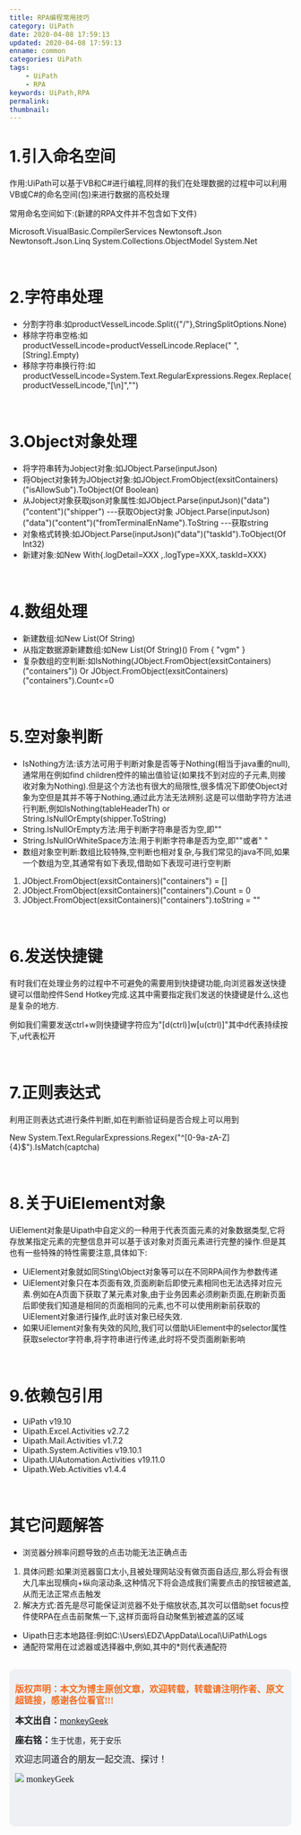 ```yaml
---
title: RPA编程常用技巧
category: UiPath
date: 2020-04-08 17:59:13
updated: 2020-04-08 17:59:13
enname: common
categories: UiPath
tags:
	- UiPath
	- RPA
keywords: UiPath,RPA
permalink:
thumbnail:
---
```


# 1.引入命名空间

作用:UiPath可以基于VB和C#进行编程,同样的我们在处理数据的过程中可以利用VB或C#的命名空间(包)来进行数据的高校处理<!--more-->

常用命名空间如下:(新建的RPA文件并不包含如下文件)

Microsoft.VisualBasic.CompilerServices
Newtonsoft.Json
Newtonsoft.Json.Linq
System.Collections.ObjectModel
System.Net

</br>

# 2.字符串处理

- 分割字符串:如productVesselLincode.Split({"/"},StringSplitOptions.None)
- 移除字符串空格:如productVesselLincode=productVesselLincode.Replace(" ", [String].Empty)
- 移除字符串换行符:如productVesselLincode=System.Text.RegularExpressions.Regex.Replace(productVesselLincode,"[\n]","")

</br>

# 3.Object对象处理

- 将字符串转为Jobject对象:如JObject.Parse(inputJson)
- 将Object对象转为JObject对象:如JObject.FromObject(exsitContainers)("isAllowSub").ToObject(Of Boolean)
- 从Jobject对象获取json对象属性:如JObject.Parse(inputJson)("data")("content")("shipper")   ---获取Object对象      JObject.Parse(inputJson)("data")("content")("fromTerminalEnName").ToString   ---获取string
- 对象格式转换:如JObject.Parse(inputJson)("data")("taskId").ToObject(Of Int32)
- 新建对象:如New With{.logDetail=XXX ,.logType=XXX,.taskId=XXX}

</br>

# 4.数组处理

- 新建数组:如New List(Of String)
- 从指定数据源新建数组:如New List(Of String)() From { "vgm" }
- 复杂数组的空判断:如IsNothing(JObject.FromObject(exsitContainers)("containers")) Or JObject.FromObject(exsitContainers)("containers").Count<=0

</br>

# 5.空对象判断

- IsNothing方法:该方法可用于判断对象是否等于Nothing(相当于java重的null),通常用在例如find children控件的输出值验证(如果找不到对应的子元素,则接收对象为Nothing).但是这个方法也有很大的局限性,很多情况下即使Object对象为空但是其并不等于Nothing,通过此方法无法辨别.这是可以借助字符方法进行判断,例如IsNothing(tableHeaderTh) or String.IsNullOrEmpty(shipper.ToString)
- String.IsNullOrEmpty方法:用于判断字符串是否为空,即""
- String.IsNullOrWhiteSpace方法:用于判断字符串是否为空,即""或者" "
- 数组对象空判断:数组比较特殊,空判断也相对复杂,与我们常见的java不同,如果一个数组为空,其通常有如下表现,借助如下表现可进行空判断

1. JObject.FromObject(exsitContainers)("containers") = []
2. JObject.FromObject(exsitContainers)("containers").Count = 0
3. JObject.FromObject(exsitContainers)("containers").toString = ""

</br>

# 6.发送快捷键

有时我们在处理业务的过程中不可避免的需要用到快捷键功能,向浏览器发送快捷键可以借助控件Send Hotkey完成.这其中需要指定我们发送的快捷键是什么,这也是复杂的地方.

例如我们需要发送ctrl+w则快捷键字符应为"[d(ctrl)]w[u(ctrl)]"其中d代表持续按下,u代表松开

</br>

# 7.正则表达式

利用正则表达式进行条件判断,如在判断验证码是否合规上可以用到

New System.Text.RegularExpressions.Regex("^[0-9a-zA-Z]{4}$").IsMatch(captcha)

</br>

# 8.关于UiElement对象

UiElement对象是Uipath中自定义的一种用于代表页面元素的对象数据类型,它将存放某指定元素的完整信息并可以基于该对象对页面元素进行完整的操作.但是其也有一些特殊的特性需要注意,具体如下:

- UiElement对象就如同Sting\Object对象等可以在不同RPA间作为参数传递
- UiElement对象只在本页面有效,页面刷新后即使元素相同也无法选择对应元素.例如在A页面下获取了某元素对象,由于业务因素必须刷新页面,在刷新页面后即使我们知道是相同的页面相同的元素,也不可以使用刷新前获取的UiElement对象进行操作,此时该对象已经失效.
- 如果UiElement对象有失效的风险,我们可以借助UiElement中的selector属性获取selector字符串,将字符串进行传递,此时将不受页面刷新影响

</br>

# 9.依赖包引用

- UiPath v19.10
- Uipath.Excel.Activities  v2.7.2
- Uipath.Mail.Activities   v1.7.2
- Uipath.System.Activities   v19.10.1
- Uipath.UIAutomation.Activities   v19.11.0
- Uipath.Web.Activities   v1.4.4

</br>

# 其它问题解答

- 浏览器分辨率问题导致的点击功能无法正确点击

1. 具体问题:如果浏览器窗口太小,且被处理网站没有做页面自适应,那么将会有很大几率出现横向+纵向滚动条,这种情况下将会造成我们需要点击的按钮被遮盖,从而无法正常点击触发
2. 解决方式:首先是尽可能保证浏览器不处于缩放状态,其次可以借助set focus控件使RPA在点击前聚焦一下,这样页面将自动聚焦到被遮盖的区域

- Uipath日志本地路径:例如C:\Users\EDZ\AppData\Local\UiPath\Logs
- 通配符常用在过滤器或选择器中,例如<webctrl class='*inputField hal-input hal-olb-input sizeSmall*' tag='INPUT' />,其中的*则代表通配符


  



</br>

<script>
var _hmt = _hmt || [];
(function() {
  var hm = document.createElement("script");
  hm.src = "https://hm.baidu.com/hm.js?2f798e6b269c8a40f12bef25d7f1876d";
  var s = document.getElementsByTagName("script")[0]; 
  s.parentNode.insertBefore(hm, s);
})();
</script>

<div style="height:260px; background-color:rgb(238,240,244); padding:10px;border-radius:10px;">
    <p style="color:#f36c21;font:bold 16px/20px 'kaiTi';">
      版权声明：本文为博主原创文章，欢迎转载，转载请注明作者、原文超链接，感谢各位看官!!!
    </p>
    <p>
      <span style="font:bold 16px/20px 'kaiTi';">本文出自：</span><a href="https://monkeyGeek369.github.io">monkeyGeek</a> 
    </p>
    <p>
      <span style="font:bold 16px/20px 'kaiTi';">座右铭：</span><span>生于忧患，死于安乐</span> 
    </p>
    <p>
      <span style="font:16px/20px 'kaiTi';">欢迎志同道合的朋友一起交流、探讨！</span> 
    </p>
    <img style="height:auto; width:auto;flot:left;" src="../../../../image/monkey64.png" /><span style="font:16px/20px 'kaiTi';flot:left;">   monkeyGeek</span>


